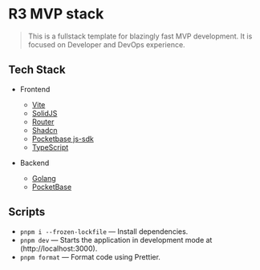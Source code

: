 # R3 MVP stack

> This is a fullstack template for blazingly fast MVP development. It is focused on Developer and DevOps experience.

## Tech Stack

- Frontend

  - [Vite](https://vitejs.dev)
  - [SolidJS](https://solidjs.com)
  - [Router](https://github.com/solidjs/solid-router)
  - [Shadcn](https://shadcn-solid.vercel.app)
  - [Pocketbase js-sdk](https://github.com/pocketbase/js-sdk)
  - [TypeScript](https://www.typescriptlang.org)

- Backend
  - [Golang](https://golang.org)
  - [PocketBase](https://pocketbase.io)

## Scripts

- `pnpm i --frozen-lockfile` — Install dependencies.
- `pnpm dev` — Starts the application in development mode at (http://localhost:3000).
- `pnpm format` — Format code using Prettier.
